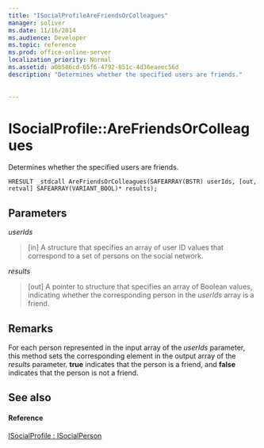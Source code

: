```yaml
---
title: "ISocialProfileAreFriendsOrColleagues"
manager: soliver
ms.date: 11/16/2014
ms.audience: Developer
ms.topic: reference
ms.prod: office-online-server
localization_priority: Normal
ms.assetid: a0b586cd-65f6-4792-851c-4d36eaeec56d
description: "Determines whether the specified users are friends."
 
 
---
```


# ISocialProfile::AreFriendsOrColleagues

Determines whether the specified users are friends.
  
```
HRESULT _stdcall AreFriendsOrColleagues(SAFEARRAY(BSTR) userIds, [out, retval] SAFEARRAY(VARIANT_BOOL)* results);
```

## Parameters

 _userIds_
  
> [in] A structure that specifies an array of user ID values that correspond to a set of persons on the social network.
    
 _results_
  
> [out] A pointer to structure that specifies an array of Boolean values, indicating whether the corresponding person in the  _userIds_ array is a friend. 
    
## Remarks

For each person represented in the input array of the  _userIds_ parameter, this method sets the corresponding element in the output array of the  _results_ parameter. **true** indicates that the person is a friend, and **false** indicates that the person is not a friend. 
  
## See also

#### Reference

[ISocialProfile : ISocialPerson](isocialprofileisocialperson.md)


